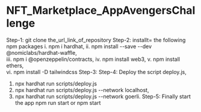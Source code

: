 ﻿# NFT_Marketplace_AppAvengersChallenge
Step-1: git clone the_url_link_of_repository
Step-2: installt= the following npm packages
  i.   npm i hardhat, 
  ii.  npm install --save --dev @nomiclabs/hardhat-waffle,  
  iii. npm i @openzeppelin/contracts, 
  iv.  npm install web3, 
  v.   npm install ethers,  
  vi.  npm install -D tailwindcss
Step-3: 
Step-4: Deploy the script deploy.js,  
  1. npx hardhat run scripts/deploy.js
  2. npx hardhat run scripts/deploy.js --network localhost,
  3. npx hardhat run scripts/deploy.js --network goerli.
Step-5: Finally start the app npm run start or npm start
